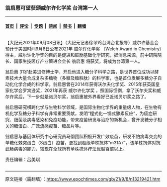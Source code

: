 ### 翁启惠可望获颁威尔许化学奖 台湾第一人

---

#### [首页](../../../..?n13219421) &nbsp;|&nbsp; [评论](../../../../../epoch-comment?n13219421) &nbsp;|&nbsp; [专题](../../../../../epoch-special?n13219421) &nbsp;|&nbsp; [禁闻](../../../../../epoch-news?n13219421) &nbsp;|&nbsp; [禁书](../../../../../books?n13219421) &nbsp;|&nbsp; [翻墙](https://github.com/gfw-breaker/nogfw/blob/master/README.md?n13219421)


<div class="column" id="artbody" itemprop="articleBody">
 <!-- article content begin -->
 <p>
  【大纪元2021年09月08日讯】（大纪元记者徐翠玲台湾台北报导）威尔许基金会预计于美国时间9月8日公布2021年
  <ok href="https://www.epochtimes.com/gb/tag/%E5%A8%81%E5%B0%94%E8%AE%B8%E5%8C%96%E5%AD%A6%E5%A5%96.html">
   威尔许化学奖
  </ok>
  （Welch Award in Chemistry）得主，威尔许化学奖的目的是促进和鼓励基础化学研究，据消息来源，前中研院院长、国家生技医疗产业策进会会长
  <ok href="https://www.epochtimes.com/gb/tag/%E7%BF%81%E5%90%AF%E6%83%A0.html">
   翁启惠
  </ok>
  将获奖，将成为台湾第一人。
 </p>
 <p>
  <ok href="https://www.epochtimes.com/gb/tag/%E7%BF%81%E5%90%AF%E6%83%A0.html">
   翁启惠
  </ok>
  31岁赴美进修博士学，开启他进入糖分子科学之路，是世界首位成功以酵素技术大量合成复杂多糖物（多糖及糖胜肽）的科学家，也是首位发展多糖分子自动化化学合成的科学家。翁启惠曾在2014年获得沃尔夫化学奖、2015年获英国皇家化学会罗宾逊奖，2021年再获
  <ok href="https://www.epochtimes.com/gb/tag/%E5%A8%81%E5%B0%94%E8%AE%B8%E5%8C%96%E5%AD%A6%E5%A5%96.html">
   威尔许化学奖
  </ok>
  ，照国际惯例，拿了沃尔夫奖和威尔许奖后，下一步就是诺贝尔奖，翁启惠被外界看好已近诺贝尔奖之路了。
 </p>
 <p>
  翁启惠研究横跨化学与生物科学领域，是国际生物化学界的重量级人物，在生物有机化学及糖分子科学有非常重要贡献，发明“程式化一锅式酵素反应”，为癌症研究、细菌及病毒感染和免疫功能，带来疫苗研发与治疗的新机会，曾开发糖分子相关的糖蛋白、广效流感疫苗、糖晶片等。
 </p>
 <p>
  翁启惠与基因体研究中心研究员马彻团队积极开发广效疫苗，研发不怕病毒突变的单糖化棘突蛋白（S蛋白）疫苗，更找到超级单株抗体“m31A7”，该单株抗体对抗武肺病毒的能力，较现在全球所有单株抗体疗法优越百倍以上。
 </p>
 <p>
  责任编辑：吕美琪
 </p>
 <!-- article content end -->
</div>


---

原文链接（需翻墙）：https://www.epochtimes.com/gb/21/9/8/n13219421.htm
